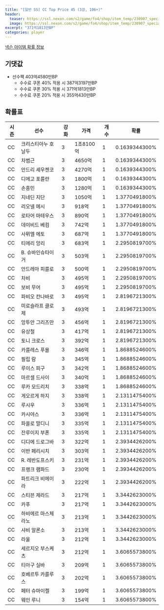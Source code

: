 ```yaml
---
title: "[일반 SS] CC Top Price 45 (3강, 106+)"
header:
  teaser: https://ssl.nexon.com/s2/game/fo4/shop/item_temp/230907_special_b9244v59dhjj15/200233059_s.png
  image: https://ssl.nexon.com/s2/game/fo4/shop/item_temp/230907_special_b9244v59dhjj15/200233059_s.png
excerpt: "371억1813만BP"
categories: player
---
```

[넥슨 아이템 확률 정보](http://iteminfo.nexon.com/probability/fo4?sn=7403)

## 기댓값
- 선수팩 403억4580만BP
  - 수수료 쿠폰 40% 적용 시 387억3197만BP
  - 수수료 쿠폰 30% 적용 시 371억1813만BP
  - 수수료 쿠폰 20% 적용 시 355억430만BP


## 확률표

|시즌|선수|강화|가격|개수|확률|
|---|---|---|---|---|---|
|CC|크리스티아누 호날두|3|1조8100억|1|0.1639344300%|
|CC|차범근|3|4650억|1|0.1639344300%|
|CC|안드리 셰우첸코|3|4270억|1|0.1639344300%|
|CC|디에고 포를란|3|1800억|1|0.1639344300%|
|CC|손흥민|3|1280억|1|0.1639344300%|
|CC|지네딘 지단|3|1050억|1|1.3770491800%|
|CC|리오넬 메시|3|918억|1|1.3770491800%|
|CC|로타어 마테우스|3|890억|1|1.3770491800%|
|CC|데이비드 베컴|3|742억|1|1.3770491800%|
|CC|사뮈엘 에토|3|687억|1|1.3770491800%|
|CC|티에리 앙리|3|683억|1|2.2950819700%|
|CC|B. 슈바인슈타이거|3|503억|1|2.2950819700%|
|CC|안드레아 피를로|3|500억|1|2.2950819700%|
|CC|차비|3|495억|1|2.2950819700%|
|CC|보비 무어|3|495억|1|2.2950819700%|
|CC|파비오 칸나바로|3|495억|1|2.8196721300%|
|CC|미로슬라프 클로제|3|493억|1|2.8196721300%|
|CC|앙투안 그리즈만|3|456억|1|2.8196721300%|
|CC|유상철|3|417억|1|2.8196721300%|
|CC|토니 크로스|3|392억|1|2.8196721300%|
|CC|카를레스 푸욜|3|346억|1|1.8688524600%|
|CC|필립 람|3|345억|1|1.8688524600%|
|CC|루이스 피구|3|342억|1|1.8688524600%|
|CC|마르셀 드사이|3|340억|1|1.8688524600%|
|CC|루카 모드리치|3|338억|1|1.8688524600%|
|CC|게오르게 하지|3|338억|1|2.1311475400%|
|CC|루시우|3|336억|1|2.1311475400%|
|CC|카시야스|3|336억|1|2.1311475400%|
|CC|파올로 말디니|3|335억|1|2.1311475400%|
|CC|잔루이지 부폰|3|335억|1|2.1311475400%|
|CC|디디에 드로그바|3|322억|1|2.3934426200%|
|CC|이반 페리시치|3|303억|1|2.3934426200%|
|CC|R. 레반도프스키|3|231억|1|2.3934426200%|
|CC|프랭크 램파드|3|230억|1|2.3934426200%|
|CC|파트리크 비에이라|3|222억|1|2.3934426200%|
|CC|스티븐 제라드|3|217억|1|3.3442623000%|
|CC|카푸|3|217억|1|3.3442623000%|
|CC|하비에르 마스체라노|3|213억|1|3.3442623000%|
|CC|샤비 알론소|3|213억|1|3.3442623000%|
|CC|라울|3|212억|1|3.3442623000%|
|CC|세르지오 부스케츠|3|212억|1|3.6065573800%|
|CC|티아구 실바|3|209억|1|3.6065573800%|
|CC|호베르투 카를루스|3|202억|1|3.6065573800%|
|CC|페터 슈마이켈|3|199억|1|3.6065573800%|
|CC|웨인 루니|3|154억|1|3.6065573800%|
